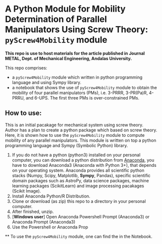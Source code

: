 # A Python Module for Mobility Determination of Parallel Manipulators Using Screw Theory: `pyScrew4Mobility` module


**This repo is use to host materials for the article published in Journal METAL, Dept. of Mechanical Engineering, Andalas University.**

This repo comprises:
* a `pyScrew4Mobility` module which written in python programming language and using Sympy library.
* a notebook that shows the use of `pyScrew4Mobility` module to obtain the mobility of four parallel manipulators (PMs), i.e. 3-PRRR, 3-PR(Pa)R, 4-PRRU, and 6-UPS. The first three PMs is over-constrained PMs.


## How to use:
This is an initial pacakage for mechanical system using screw theory. Author has a plan to create a python package which based on screw theory. Here, it is shown how to use the `pyScrew4Mobility` module to compute mobility of any parallel manipulators. This module is written on top a python programming language and Sympy (Symbolic Python) library.

1. If you do not have a python (python3) installed on your personal computer, you can download a python distribution from [Anaconda](https://www.anaconda.com/distribution/), you have to download Anaconda3 (Anaconda with Python 3+), that depends on your operating system. Anaconda provides all scientific python stacks (Numpy, Scipy, Matplotlib, **Sympy**, Pandas), specific scientific domain packages such as AstroPy, data science packages, machine learning packages (ScikitLearn) and image processing pacakages (Scikit Image).
2. Install Anaconda Python/R Distribution.
3. Clone or download (as zip) this repo to a directory in your personal computer.
4. After finished, unzip.
5. [**Windows user**] Open Anaconda Powershell Prompt (Anaconda3) or Anaconda Prompt (Anaconda3)
6. Use the Powershell or Anaconda Prop




** To use the `pyScrew4Mobility` module, one can find the in the Notebook.
